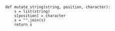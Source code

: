 <pre><code>
def mutate_string(string, position, character):
    s = list(string)
    s[position] = character
    s = "".join(s)
    return s
</code></pre>